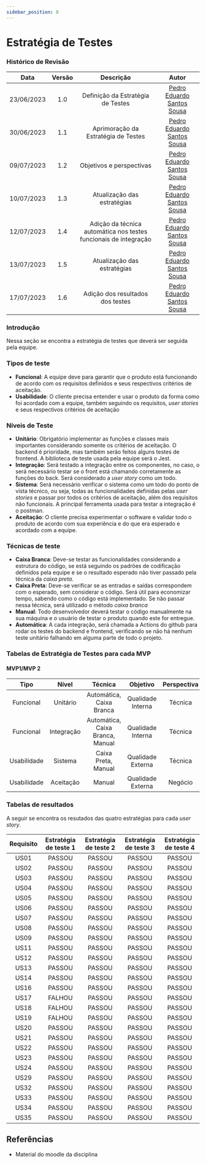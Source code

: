```yaml
---
sidebar_position: 8
---
```


# Estratégia de Testes
### **Histórico de Revisão**

|**Data**|**Versão**|**Descrição**|**Autor**|
|:------:|:--------:|:-----------:|:-------:|
| 23/06/2023 | 1.0 | Definição da Estratégia de Testes| [Pedro Eduardo Santos Sousa](https://github.com/PedroEduardoSS)|
| 30/06/2023 | 1.1 | Aprimoração da Estratégia de Testes| [Pedro Eduardo Santos Sousa](https://github.com/PedroEduardoSS)|
| 09/07/2023 | 1.2 | Objetivos e perspectivas| [Pedro Eduardo Santos Sousa](https://github.com/PedroEduardoSS)|
| 10/07/2023 | 1.3 | Atualização das estratégias| [Pedro Eduardo Santos Sousa](https://github.com/PedroEduardoSS)|
| 12/07/2023 | 1.4 | Adição da técnica automática nos testes funcionais de integração| [Pedro Eduardo Santos Sousa](https://github.com/PedroEduardoSS)|
| 13/07/2023 | 1.5 | Atualização das estratégias | [Pedro Eduardo Santos Sousa](https://github.com/PedroEduardoSS)|
| 17/07/2023 | 1.6 | Adição dos resultados dos testes | [Pedro Eduardo Santos Sousa](https://github.com/PedroEduardoSS)|

### Introdução
Nessa seção se encontra a estratégia de testes que deverá ser seguida pela equipe.

### Tipos de teste
- **Funcional**: A equipe deve  para garantir que o produto está funcionando de acordo com os requisitos definidos e seus respectivos critérios de aceitação.
- **Usabilidade**: O cliente precisa entender e usar o produto da forma como foi acordado com a equipe, também seguindo os requisitos, *user stories* e seus respectivos critérios de aceitação

### Níveis de Teste 
- **Unitário**: Obrigatório implementar as funções e classes mais importantes considerando somente os critérios de aceitação. O backend é prioridade, mas também serão feitos alguns testes de frontend. A biblioteca de teste usada pela equipe será o Jest.
- **Integração**: Será testado a integração entre os componentes, no caso, o será necessário testar se o front está chamando corretamente as funções do back. Será considerado a *user story* como um todo.
- **Sistema**: Será necessário verificar o sistema como um todo do ponto de vista técnico, ou seja, todas as funcionalidades definidas pelas *user stories* e passar por todos os critérios de aceitação, além dos requisitos não funcionais. A principal ferramenta usada para testar a integração é o postman.
- **Aceitação**: O cliente precisa experimentar o software e validar todo o produto de acordo com sua experiência e do que era esperado e acordado com a equipe.

### Técnicas de teste
- **Caixa Branca**: Deve-se testar as funcionalidades considerando a estrutura do código, se está seguindo os padrões de codificação definidos pela equipe e se o resultado esperado não tiver passado pela técnica da *caixa preta*.
- **Caixa Preta**: Deve-se verificar se as entradas e saídas correspondem com o esperado, sem considerar o código. Será útil para economizar tempo, sabendo como o código está implementado. Se não passar nessa técnica, será utilizado o método *caixa branca* 
- **Manual**: Todo desenvolvedor deverá testar o código manualmente na sua máquina e o usuário de testar o produto quando este for entregue.
- **Automática**: A cada integração, será chamada a Actions do github para rodar os testes do backend e frontend, verificando se não há nenhum teste unitário falhando em alguma parte de todo o projeto.

### Tabelas de Estratégia de Testes para cada MVP

#### MVP1/MVP 2
|       Tipo      |    Nível   |    Técnica   |      Objetivo     | Perspectiva |
|:---------------:|:----------:|:------------:|:-----------------:|:-----------:|
|    Funcional    |  Unitário  |  Automática, Caixa Branca  | Qualidade Interna |   Técnica   |
|    Funcional    | Integração | Automática, Caixa Branca, Manual | Qualidade Interna |   Técnica   |
|   Usabilidade   |   Sistema  |    Caixa Preta, Manual    | Qualidade Externa |   Técnica   |
|   Usabilidade   |  Aceitação |    Manual    | Qualidade Externa |   Negócio   |

### Tabelas de resultados
A seguir se encontra os resutados das quatro estratégias para cada *user story*.

| Requisito | Estratégia de teste 1 | Estratégia de teste 2 | Estratégia de teste 3 | Estratégia de teste 4 |
|:---------:|:---------------------:|:---------------------:|:---------------------:|:---------------------:|
|    US01   |         PASSOU        |         PASSOU        |         PASSOU        |         PASSOU        |
|    US02   |         PASSOU        |         PASSOU        |         PASSOU        |         PASSOU        |
|    US03   |         PASSOU        |         PASSOU        |         PASSOU        |         PASSOU        |
|    US04   |         PASSOU        |         PASSOU        |         PASSOU        |         PASSOU        |
|    US05   |         PASSOU        |         PASSOU        |         PASSOU        |         PASSOU        |
|    US06   |         PASSOU        |         PASSOU        |         PASSOU        |         PASSOU        |
|    US07   |         PASSOU        |         PASSOU        |         PASSOU        |         PASSOU        |
|    US08   |         PASSOU        |         PASSOU        |         PASSOU        |         PASSOU        |
|    US09   |         PASSOU        |         PASSOU        |         PASSOU        |         PASSOU        |
|    US11   |         PASSOU        |         PASSOU        |         PASSOU        |         PASSOU        |
|    US12   |         PASSOU        |         PASSOU        |         PASSOU        |         PASSOU        |
|    US13   |         PASSOU        |         PASSOU        |         PASSOU        |         PASSOU        |
|    US14   |         PASSOU        |         PASSOU        |         PASSOU        |         PASSOU        |
|    US16   |         PASSOU        |         PASSOU        |         PASSOU        |         PASSOU        |
|    US17   |         FALHOU        |         PASSOU        |         PASSOU        |         PASSOU        |
|    US18   |         FALHOU        |         PASSOU        |         PASSOU        |         PASSOU        |
|    US19   |         FALHOU        |         PASSOU        |         PASSOU        |         PASSOU        |
|    US20   |         PASSOU        |         PASSOU        |         PASSOU        |         PASSOU        |
|    US21   |         PASSOU        |         PASSOU        |         PASSOU        |         PASSOU        |
|    US22   |         PASSOU        |         PASSOU        |         PASSOU        |         PASSOU        |
|    US23   |         PASSOU        |         PASSOU        |         PASSOU        |         PASSOU        |
|    US24   |         PASSOU        |         PASSOU        |         PASSOU        |         PASSOU        |
|    US29   |         PASSOU        |         PASSOU        |         PASSOU        |         PASSOU        |
|    US32   |         PASSOU        |         PASSOU        |         PASSOU        |         PASSOU        |
|    US33   |         PASSOU        |         PASSOU        |         PASSOU        |         PASSOU        |
|    US34   |         PASSOU        |         PASSOU        |         PASSOU        |         PASSOU        |
|    US35   |         PASSOU        |         PASSOU        |         PASSOU        |         PASSOU        |

## Referências 
- Material do moodle da disciplina